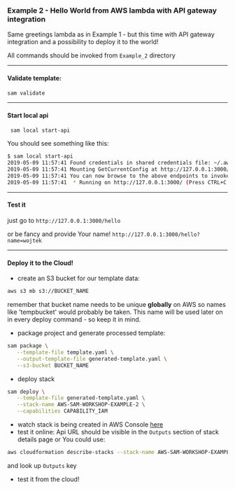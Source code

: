 ### Example 2 - Hello World from AWS lambda with API gateway integration

Same greetings lambda as in Example 1 - but this time with API gateway integration and a possibility to deploy it to the world!

All commands should be invoked from `Example_2` directory

---
#### Validate template:
```bash
sam validate
```
---
#### Start local api

```bash
 sam local start-api
```
You should see something like this:
```bash
$ sam local start-api
2019-05-09 11:57:41 Found credentials in shared credentials file: ~/.aws/credentials
2019-05-09 11:57:41 Mounting GetCurrentConfig at http://127.0.0.1:3000/hello [GET]
2019-05-09 11:57:41 You can now browse to the above endpoints to invoke your functions. You do not need to restart/reload SAM CLI while working on your functions, changes will be reflected instantly/automatically. You only need to restart SAM CLI if you update your AWS SAM template
2019-05-09 11:57:41  * Running on http://127.0.0.1:3000/ (Press CTRL+C to quit)
```

---
#### Test it
just go to `http://127.0.0.1:3000/hello`

or be fancy and provide Your name! `http://127.0.0.1:3000/hello?name=wojtek`

---

#### Deploy it to the Cloud!
* create an S3 bucket for our template data:
```bash
aws s3 mb s3://BUCKET_NAME
```
remember that bucket name needs to be unique **globally** on AWS so names like 'tempbucket' would probably be taken.
This name will be used later on in every deploy command - so keep it in mind.

* package project and generate processed template:
```bash
sam package \
   --template-file template.yaml \
   --output-template-file generated-template.yaml \
   --s3-bucket BUCKET_NAME
```

* deploy stack
```bash
sam deploy \
   --template-file generated-template.yaml \
   --stack-name AWS-SAM-WORKSHOP-EXAMPLE-2 \
   --capabilities CAPABILITY_IAM
```

* watch stack is being created in AWS Console [here](https://eu-west-1.console.aws.amazon.com/cloudformation/home?region=eu-west-1)
* test it online: Api URL should be visible in the `Outputs` section of stack details page or You could use:
```bash
aws cloudformation describe-stacks --stack-name AWS-SAM-WORKSHOP-EXAMPLE-2
```
and look up `Outputs` key
* test it from the cloud!